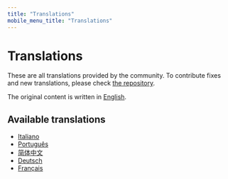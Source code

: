 ```yaml
---
title: "Translations"
mobile_menu_title: "Translations"
---
```


# Translations
These are all translations provided by the community. To contribute fixes and new translations, please check [the repository](https://github.com/ziglang/www.ziglang.org/).

The original content is written in [English](/).

## Available translations

- [Italiano](../it/)
- [Português](../pt/)
- [简体中文](../zh/)
- [Deutsch](../de/)
- [Français](../fr/)
